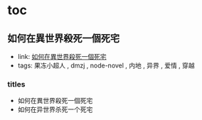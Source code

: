 # toc

## 如何在異世界殺死一個死宅

- link: [如何在異世界殺死一個死宅](%E5%A6%82%E4%BD%95%E5%9C%A8%E7%95%B0%E4%B8%96%E7%95%8C%E6%AE%BA%E6%AD%BB%E4%B8%80%E5%80%8B%E6%AD%BB%E5%AE%85/)
- tags: 果冻小超人 , dmzj , node-novel , 内地 , 异界 , 爱情 , 穿越

### titles

- 如何在異世界殺死一個死宅
- 如何在异世界杀死一个死宅
